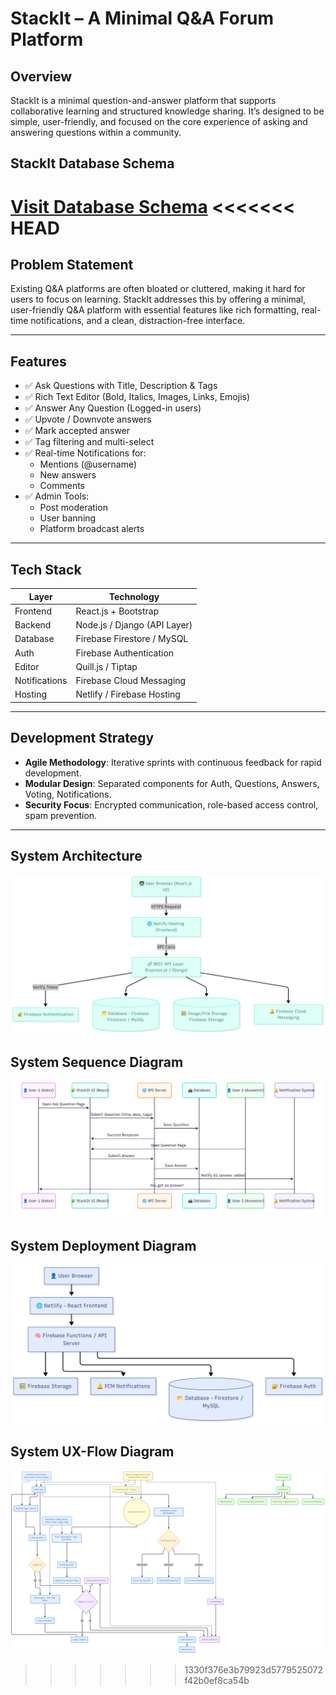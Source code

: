 # StackIt – A Minimal Q&A Forum Platform

## Overview 
StackIt is a minimal question-and-answer platform that supports collaborative  learning and structured knowledge sharing. It’s designed to be simple, user-friendly,  and focused on the core experience of asking and answering questions within a  community. 

## StackIt Database Schema 
[Visit Database Schema](https://www.figma.com/board/u1rriHQsL7FRbe2oNbrkNH/StackIt-Database-Schema?node-id=0-1&t=g4P61BThnGMWlZnd-1)
<<<<<<< HEAD
=======

## Problem Statement

Existing Q&A platforms are often bloated or cluttered, making it hard for users to focus on learning. StackIt addresses this by offering a minimal, user-friendly Q&A platform with essential features like rich formatting, real-time notifications, and a clean, distraction-free interface.

---

## Features

- ✅ Ask Questions with Title, Description & Tags
- ✅ Rich Text Editor (Bold, Italics, Images, Links, Emojis)
- ✅ Answer Any Question (Logged-in users)
- ✅ Upvote / Downvote answers
- ✅ Mark accepted answer
- ✅ Tag filtering and multi-select
- ✅ Real-time Notifications for:
  - Mentions (@username)
  - New answers
  - Comments
- ✅ Admin Tools:
  - Post moderation
  - User banning
  - Platform broadcast alerts

---

## Tech Stack

| Layer       | Technology                      |
|-------------|----------------------------------|
| Frontend    | React.js + Bootstrap             |
| Backend     | Node.js / Django (API Layer)     |
| Database    | Firebase Firestore / MySQL       |
| Auth        | Firebase Authentication          |
| Editor      | Quill.js / Tiptap                |
| Notifications | Firebase Cloud Messaging      |
| Hosting     | Netlify / Firebase Hosting       |

---

## Development Strategy

- **Agile Methodology**: Iterative sprints with continuous feedback for rapid development.
- **Modular Design**: Separated components for Auth, Questions, Answers, Voting, Notifications.
- **Security Focus**: Encrypted communication, role-based access control, spam prevention.

---

## System Architecture 

![StackIt Architecture Diagram](./Assets//Architecture%20Diagram.png)

## System Sequence Diagram

![StackIt Sequence Diagram](./Assets/Sequence%20Diagram.png)

## System Deployment Diagram

![StackIt Deployment Diagram](./Assets//Deployment%20Diagram.png)

## System UX-Flow Diagram

![StackIt UX-Flow Diagram](./Assets/Ux-flow%20StackIt.png)
>>>>>>> 1330f376e3b79923d5779525072f42b0ef8ca54b
